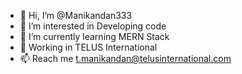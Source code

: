 - 👋 Hi, I’m @Manikandan333
- 👀 I’m interested in Developing code
- 🌱 I’m currently learning MERN Stack
- 💞️ Working in TELUS International
- 📫 Reach me t.manikandan@telusinternational.com

<!---
Manikandan333/Manikandan333 is a ✨ special ✨ repository because its `README.md` (this file) appears on your GitHub profile.
You can click the Preview link to take a look at your changes.
--->
